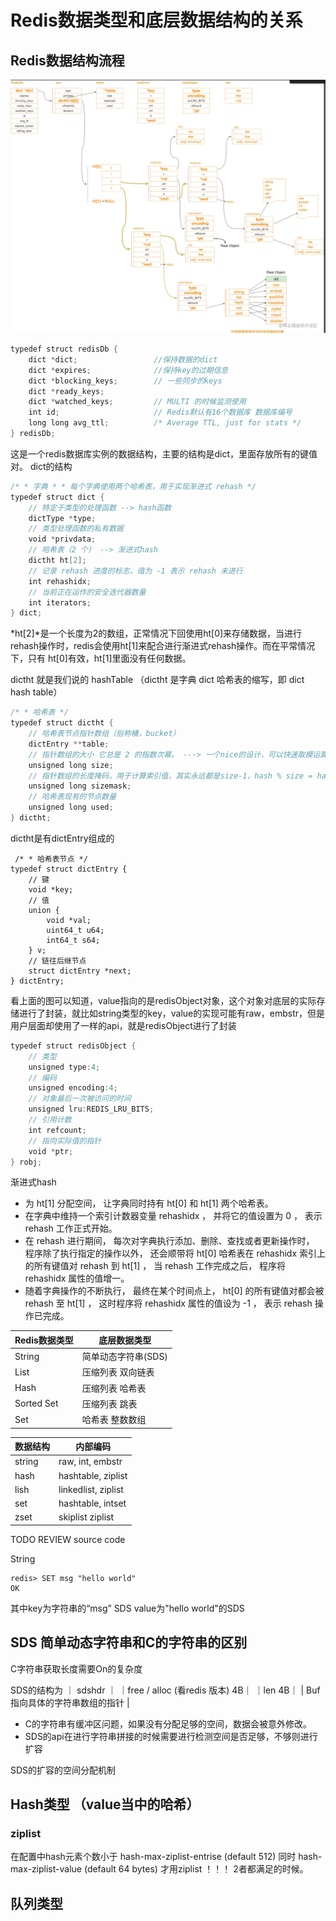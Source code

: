 # Redis数据类型和底层数据结构的关系

## Redis数据结构流程
![](./pictures/%E6%95%B0%E6%8D%AE%E5%AD%98%E5%82%A8%E4%BE%8B%E5%AD%90.png)

```C
typedef struct redisDb {    
    dict *dict;                 //保持数据的dict    
    dict *expires;              //保持key的过期信息
    dict *blocking_keys;        // 一些同步的keys    
    dict *ready_keys;            
    dict *watched_keys;         // MULTI 的时候监测使用
    int id;                     // Redis默认有16个数据库 数据库编号
    long long avg_ttl;          /* Average TTL, just for stats */
} redisDb;
```
这是一个redis数据库实例的数据结构，主要的结构是dict，里面存放所有的键值对。
dict的结构

```C
/* * 字典 * * 每个字典使用两个哈希表，用于实现渐进式 rehash */
typedef struct dict {    
    // 特定于类型的处理函数 --> hash函数
    dictType *type;    
    // 类型处理函数的私有数据    
    void *privdata;    
    // 哈希表（2 个） --> 渐进式hash   
    dictht ht[2];    
    // 记录 rehash 进度的标志，值为 -1 表示 rehash 未进行    
    int rehashidx;    
    // 当前正在运作的安全迭代器数量    
    int iterators;
} dict;
```
*ht[2]*是一个长度为2的数组，正常情况下回使用ht[0]来存储数据，当进行rehash操作时，redis会使用ht[1]来配合进行渐进式rehash操作。而在平常情况下，只有 ht[0]有效，ht[1]里面没有任何数据。

dictht 就是我们说的 hashTable （dictht 是字典 dict 哈希表的缩写，即 dict hash table）
```C
/* * 哈希表 */
typedef struct dictht {    
    // 哈希表节点指针数组（俗称桶，bucket）    
    dictEntry **table;    
    // 指针数组的大小 它总是 2 的指数次幂。 ---> 一个nice的设计，可以快速取模运算 
    unsigned long size;    
    // 指针数组的长度掩码，用于计算索引值，其实永远都是size-1，hash % size = hash & (sizemask - 1)
    unsigned long sizemask;    
    // 哈希表现有的节点数量    
    unsigned long used;
} dictht;
```

dictht是有dictEntry组成的
```dictEntry
 /* * 哈希表节点 */
typedef struct dictEntry {    
    // 键    
    void *key;    
    // 值    
    union {        
        void *val;       
        uint64_t u64;        
        int64_t s64;    
    } v;   
    // 链往后继节点    
    struct dictEntry *next;
} dictEntry;
```
看上面的图可以知道，value指向的是redisObject对象，这个对象对底层的实际存储进行了封装，就比如string类型的key，value的实现可能有raw，embstr，但是用户层面却使用了一样的api，就是redisObject进行了封装
```C
typedef struct redisObject {    
    // 类型    
    unsigned type:4;    
    // 编码    
    unsigned encoding:4;    
    // 对象最后一次被访问的时间        
    unsigned lru:REDIS_LRU_BITS; 
    // 引用计数    
    int refcount;    
    // 指向实际值的指针    
    void *ptr;
} robj;
```

渐进式hash
* 为 ht[1] 分配空间， 让字典同时持有 ht[0] 和 ht[1] 两个哈希表。
* 在字典中维持一个索引计数器变量 rehashidx ， 并将它的值设置为 0 ， 表示 rehash 工作正式开始。
* 在 rehash 进行期间， 每次对字典执行添加、删除、查找或者更新操作时， 程序除了执行指定的操作以外， 还会顺带将 ht[0] 哈希表在 rehashidx 索引上的所有键值对 rehash 到 ht[1] ， 当 rehash 工作完成之后， 程序将 rehashidx 属性的值增一。
* 随着字典操作的不断执行， 最终在某个时间点上， ht[0] 的所有键值对都会被 rehash 至 ht[1] ， 这时程序将 rehashidx 属性的值设为 -1 ， 表示 rehash 操作已完成。


| Redis数据类型 | 底层数据类型        |
| ------------- | ------------------- |
| String        | 简单动态字符串(SDS) |
| List          | 压缩列表  双向链表   |
| Hash          | 压缩列表  哈希表    |
| Sorted Set    | 压缩列表  跳表      |
| Set           | 哈希表   整数数组   |
	
	
| 数据结构 | 内部编码            |
| -------- | ------------------- |
| string   | raw, int, embstr    |
| hash     | hashtable, ziplist  |
| lish     | linkedlist, ziplist |
| set      | hashtable, intset   |
| zset      |skiplist ziplist                  |

TODO REVIEW source code

String 

```shell
redis> SET msg "hello world"
OK
```

其中key为字符串的“msg”  SDS
value为"hello world"的SDS

## SDS 简单动态字符串和C的字符串的区别
C字符串获取长度需要On的复杂度

SDS的结构为
｜ sdshdr ｜
｜free / alloc (看redis 版本)  4B｜
｜len   4B｜
| Buf   指向具体的字符串数组的指针 |

* C的字符串有缓冲区问题，如果没有分配足够的空间，数据会被意外修改。
* SDS的api在进行字符串拼接的时候需要进行检测空间是否足够，不够则进行扩容

SDS的扩容的空间分配机制

																
## Hash类型 （value当中的哈希）
### ziplist
在配置中hash元素个数小于 hash-max-ziplist-entrise (default 512)
同时 hash-max-ziplist-value (default 64 bytes)  才用ziplist ！！！ 
2者都满足的时候。


## 队列类型